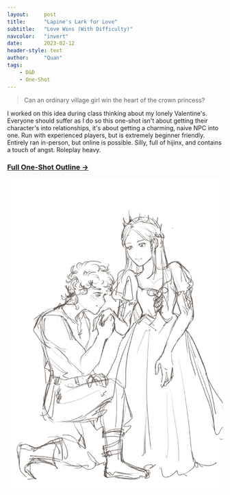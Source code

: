 ```yaml
---
layout:     post
title:      "Lapine's Lark for Love"
subtitle:   "Love Wins (With Difficulty)"
navcolor:   "invert"
date:       2023-02-12
header-style: text
author:     "Quan"
tags:
    - D&D
    - One-Shot
---
```


> Can an ordinary village girl win the heart of the crown princess?

I worked on this idea during class thinking about my lonely Valentine's. Everyone should suffer as I do so this one-shot isn't about getting their character's into relationships, it's about getting a charming, naive NPC into one. Run with experienced players, but is extremely beginner friendly. Entirely ran in-person, but online is possible. Silly, full of hijinx, and contains a touch of angst. Roleplay heavy.

### [Full One-Shot Outline →](https://docs.google.com/document/d/e/2PACX-1vTxbMWPQMb8e-62htF3gQbcwW7GwBmGfK1ycZy4pwb2kStmlAPr7h8hm1wLPlFAx2WXxGED9LS9ENrN/pub) <!-- Link to full story -->

![My Image](/assets/images/lapine.jpg "Lapine")